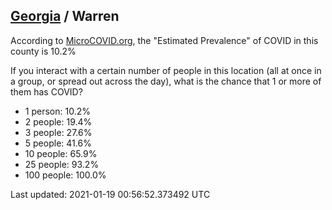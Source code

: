 
## [Georgia](/united-states/georgia) / Warren

According to [MicroCOVID.org](http://microcovid.org),
the "Estimated Prevalence" of COVID in this county is 10.2%

If you interact with a certain number of people in this location
(all at once in a group, or spread out across the day), what is the chance that
1 or more of them has COVID?

- 1 person: 10.2%
- 2 people: 19.4%
- 3 people: 27.6%
- 5 people: 41.6%
- 10 people: 65.9%
- 25 people: 93.2%
- 100 people: 100.0%

Last updated: 2021-01-19 00:56:52.373492 UTC
